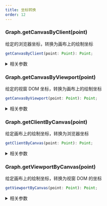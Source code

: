 ```yaml
---
title: 坐标转换
order: 12
---
```


### Graph.getCanvasByClient(point)

给定的浏览器坐标，转换为画布上的绘制坐标

```typescript
getCanvasByClient(point: Point): Point;
```

<details><summary>相关参数</summary>

<table><thead><tr><th>

参数

</th><th>

类型

</th><th>

描述

</th></tr></thead>
<tbody><tr><td>

point

</td><td>

[number, number] \| [number, number, number] \| Float32Array

</td><td>

浏览器坐标

</td></tr>
</tbody></table>

**返回值**：

- **类型：** [number, number] \| [number, number, number] \| Float32Array

- **描述：** 画布上的绘制坐标

</details>

### Graph.getCanvasByViewport(point)

给定的视窗 DOM 坐标，转换为画布上的绘制坐标

```typescript
getCanvasByViewport(point: Point): Point;
```

<details><summary>相关参数</summary>

<table><thead><tr><th>

参数

</th><th>

类型

</th><th>

描述

</th></tr></thead>
<tbody><tr><td>

point

</td><td>

[number, number] \| [number, number, number] \| Float32Array

</td><td>

视窗坐标

</td></tr>
</tbody></table>

**返回值**：

- **类型：** [number, number] \| [number, number, number] \| Float32Array

- **描述：** 画布上的绘制坐标

</details>

### Graph.getClientByCanvas(point)

给定画布上的绘制坐标，转换为浏览器坐标

```typescript
getClientByCanvas(point: Point): Point;
```

<details><summary>相关参数</summary>

<table><thead><tr><th>

参数

</th><th>

类型

</th><th>

描述

</th></tr></thead>
<tbody><tr><td>

point

</td><td>

[number, number] \| [number, number, number] \| Float32Array

</td><td>

画布坐标

</td></tr>
</tbody></table>

**返回值**：

- **类型：** [number, number] \| [number, number, number] \| Float32Array

- **描述：** 浏览器坐标

</details>

### Graph.getViewportByCanvas(point)

给定画布上的绘制坐标，转换为视窗 DOM 的坐标

```typescript
getViewportByCanvas(point: Point): Point;
```

<details><summary>相关参数</summary>

<table><thead><tr><th>

参数

</th><th>

类型

</th><th>

描述

</th></tr></thead>
<tbody><tr><td>

point

</td><td>

[number, number] \| [number, number, number] \| Float32Array

</td><td>

画布坐标

</td></tr>
</tbody></table>

**返回值**：

- **类型：** [number, number] \| [number, number, number] \| Float32Array

- **描述：** 视窗 DOM 的坐标

</details>

